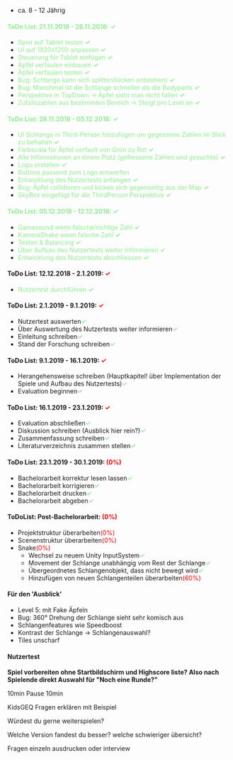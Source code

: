 * ca. 8 - 12 Jährig

#### <font color="lightgreen">ToDo List: 21.11.2018 - 28.11.2018: **✓**</font>
* <font color="lightgreen">Spiel auf Tablet testen **✓**</font>
* <font color="lightgreen">UI auf 1920x1200 anpassen **✓**</font>
* <font color="lightgreen">Steuerung für Tablet einfügen **✓**</font>
* <font color="lightgreen">Äpfel verfaulen einbauen **✓**</font>
* <font color="lightgreen">Äpfel verfaulen testen **✓**</font>
* <font color="lightgreen"> Bug: Schlange kann sich splitten(lücken entstehen) **✓**</font>
* <font color="lightgreen">Bug: Manchmal ist die Schlange schneller als die Bodyparts **✓**</font>
* <font color="lightgreen">Perspektive in TopDown -> Äpfel sieht man nicht fallen **✓**</font>
* <font color="lightgreen">Zufallszahlen aus bestimmten Bereich -> Steigt pro Level an **✓**</font>

#### <font color="lightgreen">ToDo List: 28.11.2018 - 05.12.2018:  **✓**</font>
* <font color="lightgreen">UI Schlange in Third-Person hinzufügen um gegessene Zahlen im Blick zu behalten **✓**</font>
* <font color="lightgreen">Farbscala für Äpfel verfault von Grün zu Rot **✓**</font>
* <font color="lightgreen">Alle Informationen an einem Platz (gefressene Zahlen und gesuchte) **✓**</font>
* <font color="lightgreen">Logo erstellen **✓**</font>
* <font color="lightgreen">Buttons passend zum Logo entwerfen </font>
* <font color="lightgreen">Entwicklung des Nutzertests anfangen **✓**</font>
* <font color="lightgreen">Bug: Äpfel collidieren und kicken sich gegenseitig aus der Map **✓**</font>
* <font color="lightgreen">SkyBox eingefügt für die ThirdPerson Perspektive **✓**</font>

#### <font color="lightgreen">ToDo List: 05.12.2018 - 12.12.2018: **✓**</font>
* <font color="lightgreen">Gamesound wenn falsche/richtige Zahl **✓**</font>
* <font color="lightgreen">KameraShake wenn falsche Zahl **✓**</font>
* <font color="lightgreen">Testen & Balancing **✓**</font>
* <font color="lightgreen">Über Aufbau des Nutzertests weiter informieren **✓**</font>
* <font color="lightgreen">Entwicklung des Nutzertests abschliessen **✓**</font>


#### ToDo List: 12.12.2018 - 2.1.2019: <font color="red">**✓**</font>
* <font color="lightgreen">Nutzertest durchführen **✓**</font>

#### ToDo List: 2.1.2019 - 9.1.2019: <font color="red">**✓**</font>
* Nutzertest auswerten<font color="lightgreen">**✓**</font>
* Über Auswertung des Nutzertests weiter informieren<font color="lightgreen">**✓**</font>
* Einleitung schreiben<font color="lightgreen">**✓**</font>
* Stand der Forschung schreiben<font color="lightgreen">**✓**</font>

#### ToDo List: 9.1.2019 - 16.1.2019: <font color="red">**✓**</font>
* Herangehensweise schreiben (Hauptkapitel! über Implementation der Spiele und Aufbau des Nutzertests)<font color="lightgreen">**✓**</font>
* Evaluation beginnen<font color="lightgreen">**✓**</font>

#### ToDo List: 16.1.2019 - 23.1.2019: <font color="red">**✓**</font>
* Evaluation abschließen<font color="lightgreen">**✓**</font>
* Diskussion schreiben (Ausblick hier rein?)<font color="lightgreen">**✓**</font>
* Zusammenfassung schreiben<font color="lightgreen">**✓**</font>
* Literaturverzeichnis zusammen stellen<font color="lightgreen">**✓**</font>

#### ToDo List: 23.1.2019 - 30.1.2019: <font color="red">(0%)</font>
* Bachelorarbeit korrektur lesen lassen<font color="lightgreen">**✓**</font>
* Bachelorarbeit korrigieren<font color="lightgreen">**✓**</font>
* Bachelorarbeit drucken<font color="lightgreen">**✓**</font>
* Bachelorarbeit abgeben<font color="lightgreen">**✓**</font>

#### ToDoList: Post-Bachelorarbeit: <font color="red">(0%)</font>
* Projektstruktur überarbeiten<font color="red">(0%)</font>
* Scenenstruktur überarbeiten<font color="red">(0%)</font>
* Snake<font color="red">(0%)</font>
  * Wechsel zu neuem Unity InputSystem<font color="lightgreen">**✓**</font>
  * Movement der Schlange unabhängig vom Rest der Schlange<font color="lightgreen">**✓**</font>
  * Übergeordnetes Schlangenobjekt, dass nicht bewegt wird<font color="lightgreen">**✓**</font>
  * Hinzufügen von neuen Schlangenteilen überarbeiten<font color="red">(60%)</font>

#### Für den 'Ausblick'
* Level 5: mit Fake Äpfeln
* Bug: 360° Drehung der Schlange sieht sehr komisch aus
* Schlangenfeatures wie Speedboost
* Kontrast der Schlange -> Schlangenauswahl?
* Tiles unscharf

#### Nutzertest
**Spiel vorbereiten ohne Startbildschirm und Highscore liste? Also nach Spielende direkt Auswahl für "Noch eine Runde?"**

10min
Pause
10min

KidsGEQ
Fragen erklären mit Beispiel

Würdest du gerne weiterspielen?


Welche Version fandest du besser?
welche schwieriger
übersicht?

Fragen einzeln ausdrucken oder interview
